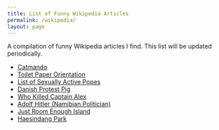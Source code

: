 ```yaml
---
title: List of Funny Wikipedia Articles
permalink: /wikipedia/
layout: page
---
```


A compilation of funny Wikipedia articles I find. 
This list will be updated periodically.

- [Catmando](https://en.wikipedia.org/wiki/Catmando)
- [Toilet Paper Orientation](https://en.wikipedia.org/wiki/Toilet_roll_holder#Orientation)
- [List of Sexually Active Popes](https://en.wikipedia.org/wiki/List_of_sexually_active_popes)
- [Danish Protest Pig](https://en.wikipedia.org/wiki/Danish_Protest_Pig)
- [Who Killed Captain Alex](https://en.wikipedia.org/wiki/Who_Killed_Captain_Alex%3F)
- [Adolf Hitler (Namibian Politician)](https://simple.wikipedia.org/wiki/Adolf_Hitler_Uunona)
- [Just Room Enough Island](https://en.wikipedia.org/wiki/Just_Room_Enough_Island)
- [Haesindang Park](https://en.wikipedia.org/wiki/Haesindang_Park)
